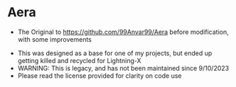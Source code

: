# Aera
* The Original to https://github.com/99Anvar99/Aera before modification, with some improvements
- This was designed as a base for one of my projects, but ended up getting killed and recycled for Lightning-X
- WARNING: This is legacy, and has not been maintained since 9/10/2023
- Please read the license provided for clarity on code use
